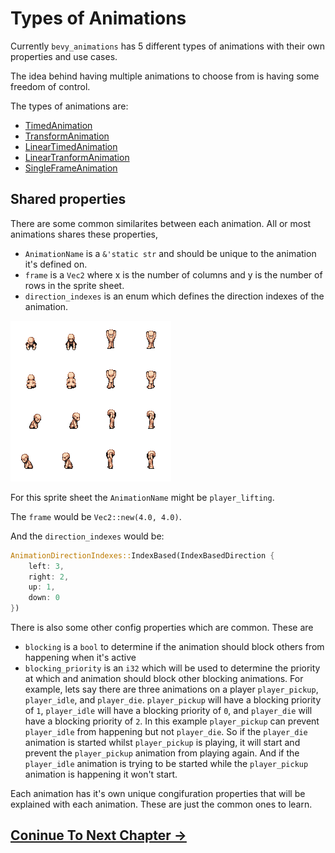 # Types of Animations

Currently `bevy_animations` has 5 different types of animations with their own properties and use cases.

The idea behind having multiple animations to choose from is having some freedom of control.

The types of animations are:

* [TimedAnimation](https://docs.rs/bevy_animations/latest/bevy_animations/struct.TimedAnimation.html)
* [TransformAnimation](https://docs.rs/bevy_animations/latest/bevy_animations/struct.TransformAnimation.html)
* [LinearTimedAnimation](https://docs.rs/bevy_animations/latest/bevy_animations/struct.LinearTimedAnimation.html)
* [LinearTranformAnimation](https://docs.rs/bevy_animations/latest/bevy_animations/struct.LinearTransformAnimation.html)
* [SingleFrameAnimation](https://docs.rs/bevy_animations/latest/bevy_animations/struct.SingleFrameAnimation.html)

## Shared properties

There are some common similarites between each animation. All or most animations shares these properties,

* `AnimationName` is a `&'static str` and should be unique to the animation it's defined on.
* `frame` is a `Vec2` where x is the number of columns and y is the number of rows in the sprite sheet.
* `direction_indexes` is an enum which defines the direction indexes of the animation.

![alt text](./img/example.png)

For this sprite sheet the `AnimationName` might be `player_lifting`.

The `frame` would be `Vec2::new(4.0, 4.0)`.

And the `direction_indexes` would be:

```rust
AnimationDirectionIndexes::IndexBased(IndexBasedDirection {
    left: 3,
    right: 2,
    up: 1,
    down: 0
})
```

There is also some other config properties which are common. These are

* `blocking` is a `bool` to determine if the animation should block others from happening when it's active
* `blocking_priority` is an `i32` which will be used to determine the priority at which and animation should block other blocking animations. For example, lets say there are three animations on a player `player_pickup`, `player_idle`, and `player_die`. `player_pickup` will have a blocking priority of `1`, `player_idle` will have a blocking priority of `0`, and `player_die` will have a blocking priority of `2`. In this example `player_pickup` can prevent `player_idle` from happening but not `player_die`. So if the `player_die` animation is started whilst `player_pickup` is playing, it will start and prevent the `player_pickup` animation from playing again. And if the `player_idle` animation is trying to be started while the `player_pickup` animation is happening it won't start.

Each animation has it's own unique congifuration properties that will be explained with each animation. These are just the common ones to learn.

## [Coninue To Next Chapter ->](./chapter_5.md)
